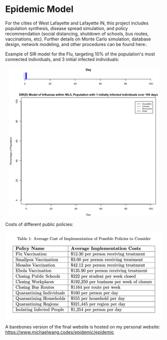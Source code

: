 # Epidemic Model
For the cities of West Lafayette and Lafayette IN, this project includes population synthesis, disease spread simulation, and policy recommendation (social distancing, shutdown of schools, bus routes, vaccinations, etc). Further details on Monte Carlo simulation, database design, network modeling, and other procedures can be found here:[](Final_Report.pdf). 

Example of SIR model for the Flu, targeting 10% of the population's most connected individuals, and 3 initial infected individuals:

<div style="text-align:center"><img src="images/Case1.gif" /></div>


Costs of different public policies:

![](images/policies.png)

A barebones version of the final website is hosted on my personal website: https://www.michaelwang.codes/epidemic/epidemic


